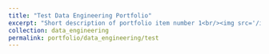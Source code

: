 ```yaml
---
title: "Test Data Engineering Portfolio"
excerpt: "Short description of portfolio item number 1<br/><img src='/images/500x300.png'>"
collection: data_engineering
permalink: portfolio/data_engineering/test
---
```


